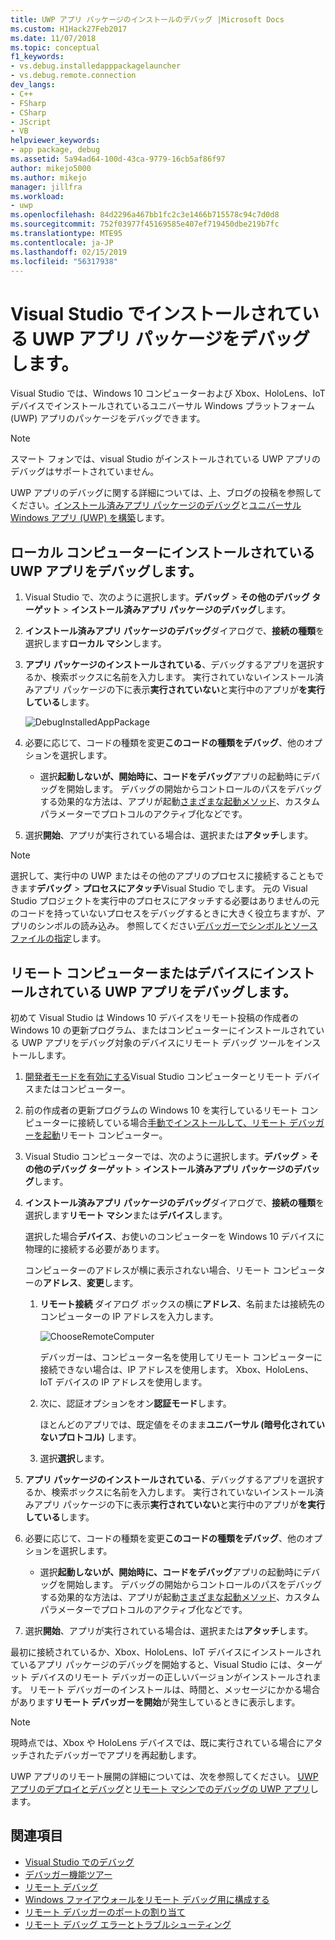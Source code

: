 ```yaml
---
title: UWP アプリ パッケージのインストールのデバッグ |Microsoft Docs
ms.custom: H1Hack27Feb2017
ms.date: 11/07/2018
ms.topic: conceptual
f1_keywords:
- vs.debug.installedapppackagelauncher
- vs.debug.remote.connection
dev_langs:
- C++
- FSharp
- CSharp
- JScript
- VB
helpviewer_keywords:
- app package, debug
ms.assetid: 5a94ad64-100d-43ca-9779-16cb5af86f97
author: mikejo5000
ms.author: mikejo
manager: jillfra
ms.workload:
- uwp
ms.openlocfilehash: 84d2296a467bb1fc2c3e1466b715578c94c7d0d8
ms.sourcegitcommit: 752f03977f45169585e407ef719450dbe219b7fc
ms.translationtype: MTE95
ms.contentlocale: ja-JP
ms.lasthandoff: 02/15/2019
ms.locfileid: "56317938"
---
```

# <a name="debug-an-installed-uwp-app-package-in-visual-studio"></a>Visual Studio でインストールされている UWP アプリ パッケージをデバッグします。

Visual Studio では、Windows 10 コンピューターおよび Xbox、HoloLens、IoT デバイスでインストールされているユニバーサル Windows プラットフォーム (UWP) アプリのパッケージをデバッグできます。

>[!NOTE]
>スマート フォンでは、visual Studio がインストールされている UWP アプリのデバッグはサポートされていません。
   
UWP アプリのデバッグに関する詳細については、上、ブログの投稿を参照してください。[インストール済みアプリ パッケージのデバッグ](https://devblogs.microsoft.com/devops/updates-for-debugging-installed-app-packages-in-visual-studio-2015-update-2/)と[ユニバーサル Windows アプリ (UWP) を構築](https://devblogs.microsoft.com/visualstudio/universal-windows-apps-targeting-windows-10-anniversary-sdk/)します。

## <a name="debug-an-installed-uwp-app-on-a-local-machine"></a>ローカル コンピューターにインストールされている UWP アプリをデバッグします。

1. Visual Studio で、次のように選択します。**デバッグ** > **その他のデバッグ ターゲット** > **インストール済みアプリ パッケージのデバッグ**します。

1. **インストール済みアプリ パッケージのデバッグ**ダイアログで、**接続の種類**を選択します**ローカル マシン**します。

1. **アプリ パッケージのインストールされている**、デバッグするアプリを選択するか、検索ボックスに名前を入力します。 実行されていないインストール済みアプリ パッケージの下に表示**実行されていない**と実行中のアプリが**を実行している**します。

   ![DebugInstalledAppPackage](../debugger/media/debug-installed-app-pkg.png "DebugInstalledAppPackage")

1. 必要に応じて、コードの種類を変更**このコードの種類をデバッグ**、他のオプションを選択します。
   - 選択**起動しないが、開始時に、コードをデバッグ**アプリの起動時にデバッグを開始します。 デバッグの開始からコントロールのパスをデバッグする効果的な方法は、アプリが起動[さまざまな起動メソッド](/windows/uwp/xbox-apps/automate-launching-uwp-apps)、カスタム パラメーターでプロトコルのアクティブ化などです。

1. 選択**開始**、アプリが実行されている場合は、選択または**アタッチ**します。

> [!NOTE]
> 選択して、実行中の UWP またはその他のアプリのプロセスに接続することもできます**デバッグ** > **プロセスにアタッチ**Visual Studio でします。 元の Visual Studio プロジェクトを実行中のプロセスにアタッチする必要はありませんの元のコードを持っていないプロセスをデバッグするときに大きく役立ちますが、アプリのシンボルの読み込み。 参照してください[デバッガーでシンボルとソース ファイルの指定](specify-symbol-dot-pdb-and-source-files-in-the-visual-studio-debugger.md)します。

## <a name="remote"></a> リモート コンピューターまたはデバイスにインストールされている UWP アプリをデバッグします。

初めて Visual Studio は Windows 10 デバイスをリモート投稿の作成者の Windows 10 の更新プログラム、またはコンピューターにインストールされている UWP アプリをデバッグ対象のデバイスにリモート デバッグ ツールをインストールします。

1. [開発者モードを有効にする](/windows/uwp/get-started/enable-your-device-for-development)Visual Studio コンピューターとリモート デバイスまたはコンピューター。

1. 前の作成者の更新プログラムの Windows 10 を実行しているリモート コンピューターに接続している場合[手動でインストールして、リモート デバッガーを起動](../debugger/remote-debugging.md)リモート コンピューター。

1. Visual Studio コンピューターでは、次のように選択します。**デバッグ** > **その他のデバッグ ターゲット** > **インストール済みアプリ パッケージのデバッグ**します。

1. **インストール済みアプリ パッケージのデバッグ**ダイアログで、**接続の種類**を選択します**リモート マシン**または**デバイス**します。

   選択した場合**デバイス**、お使いのコンピューターを Windows 10 デバイスに物理的に接続する必要があります。

   コンピューターのアドレスが横に表示されない場合、リモート コンピューターの**アドレス**、**変更**します。

   1. **リモート接続** ダイアログ ボックスの横に**アドレス**、名前または接続先のコンピューターの IP アドレスを入力します。

      ![ChooseRemoteComputer](../debugger/media/debug-remote-app-pkg.png "ChooseRemoteComputer")

      デバッガーは、コンピューター名を使用してリモート コンピューターに接続できない場合は、IP アドレスを使用します。 Xbox、HoloLens、IoT デバイスの IP アドレスを使用します。
   1. 次に、認証オプションをオン**認証モード**します。

      ほとんどのアプリでは、既定値をそのまま**ユニバーサル (暗号化されていないプロトコル)** します。
   1. 選択**選択**します。

1. **アプリ パッケージのインストールされている**、デバッグするアプリを選択するか、検索ボックスに名前を入力します。 実行されていないインストール済みアプリ パッケージの下に表示**実行されていない**と実行中のアプリが**を実行している**します。

1. 必要に応じて、コードの種類を変更**このコードの種類をデバッグ**、他のオプションを選択します。
   - 選択**起動しないが、開始時に、コードをデバッグ**アプリの起動時にデバッグを開始します。 デバッグの開始からコントロールのパスをデバッグする効果的な方法は、アプリが起動[さまざまな起動メソッド](/windows/uwp/xbox-apps/automate-launching-uwp-apps)、カスタム パラメーターでプロトコルのアクティブ化などです。

1. 選択**開始**、アプリが実行されている場合は、選択または**アタッチ**します。

最初に接続されているか、Xbox、HoloLens、IoT デバイスにインストールされているアプリ パッケージのデバッグを開始すると、Visual Studio には、ターゲット デバイスのリモート デバッガーの正しいバージョンがインストールされます。 リモート デバッガーのインストールは、時間と、メッセージにかかる場合があります**リモート デバッガーを開始**が発生しているときに表示します。

>[!NOTE]
>現時点では、Xbox や HoloLens デバイスでは、既に実行されている場合にアタッチされたデバッガーでアプリを再起動します。

UWP アプリのリモート展開の詳細については、次を参照してください。 [UWP アプリのデプロイとデバッグ](/windows/uwp/debug-test-perf/deploying-and-debugging-uwp-apps#advanced-remote-deployment-options)と[リモート マシンでのデバッグの UWP アプリ](run-windows-store-apps-on-a-remote-machine.md)します。

## <a name="see-also"></a>関連項目

- [Visual Studio でのデバッグ](../debugger/index.md)
- [デバッガー機能ツアー](../debugger/debugger-feature-tour.md)
- [リモート デバッグ](../debugger/remote-debugging.md)
- [Windows ファイアウォールをリモート デバッグ用に構成する](../debugger/configure-the-windows-firewall-for-remote-debugging.md)
- [リモート デバッガーのポートの割り当て](../debugger/remote-debugger-port-assignments.md)
- [リモート デバッグ エラーとトラブルシューティング](../debugger/remote-debugging-errors-and-troubleshooting.md)